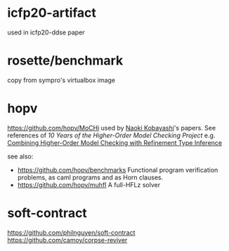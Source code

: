 # icfp20-artifact

used in icfp20-ddse paper

# rosette/benchmark

copy from sympro's virtualbox image

# hopv

https://github.com/hopv/MoCHi
used by [Naoki Kobayashi](https://www-kb.is.s.u-tokyo.ac.jp/~koba/)'s papers.
See references of _10 Years of the Higher-Order Model Checking Project_
e.g. [Combining Higher-Order Model Checking with Refinement Type Inference](https://www-kb.is.s.u-tokyo.ac.jp/~ryosuke/papers/pepm2019.pdf)

see also:
- https://github.com/hopv/benchmarks
Functional program verification problems, as caml programs and as Horn clauses.
- https://github.com/hopv/muhfl
A full-HFLz solver

# soft-contract

https://github.com/philnguyen/soft-contract
https://github.com/camoy/corpse-reviver
